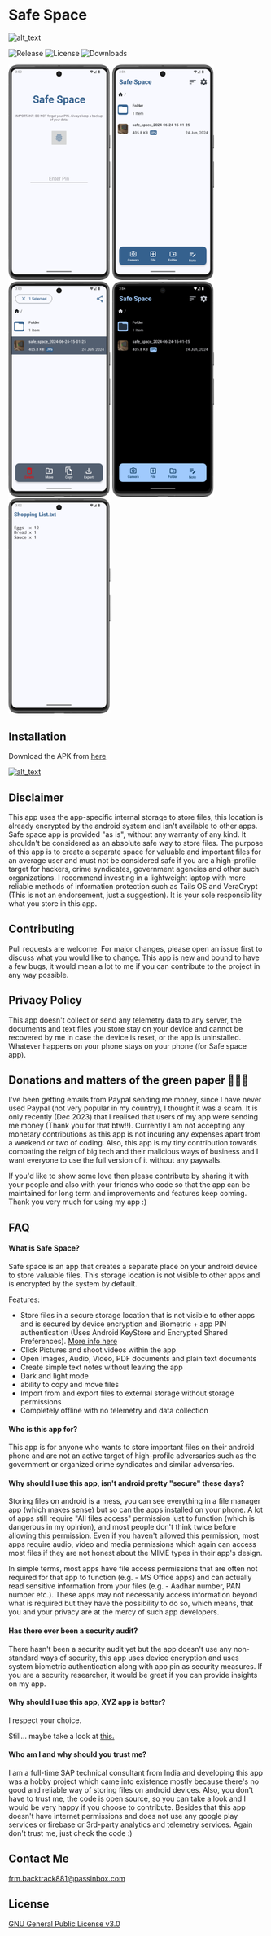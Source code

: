 # Safe Space

<img alt="alt_text" height="200px" src="https://github.com/aashishksahu/SafeSpace/blob/8431affcc3a5c5a5ac65f072638aef6f390a79b3/fastlane/metadata/android/en-US/images/featureGraphic.png" />

![Release](https://img.shields.io/github/v/release/aashishksahu/SafeSpace.svg?logo=github)
![License](https://img.shields.io/github/license/aashishksahu/SafeSpace.svg)
![Downloads](https://img.shields.io/github/downloads/aashishksahu/SafeSpace/total?labelColor=%23102C57&color=%23F8F0E5)

<p float="left">
  <img width="200px" src="https://github.com/aashishksahu/SafeSpace/blob/master/fastlane/metadata/android/en-US/images/phoneScreenshots/1.png" />
  <img width="200px" src="https://github.com/aashishksahu/SafeSpace/blob/master/fastlane/metadata/android/en-US/images/phoneScreenshots/2.png" />
  <img width="200px" src="https://github.com/aashishksahu/SafeSpace/blob/master/fastlane/metadata/android/en-US/images/phoneScreenshots/3.png" />
  <img width="200px" src="https://github.com/aashishksahu/SafeSpace/blob/master/fastlane/metadata/android/en-US/images/phoneScreenshots/4.png" />
  <img width="200px" src="https://github.com/aashishksahu/SafeSpace/blob/master/fastlane/metadata/android/en-US/images/phoneScreenshots/5.png" />
</p>

## Installation

Download the APK from [here](https://github.com/aashishksahu/SafeSpace/releases)

[<img alt="alt_text" width="200px" src="https://user-content.gitlab-static.net/0cdd89e5cc347206465251782615ab91f99a542d/68747470733a2f2f6664726f69642e6769746c61622e696f2f617274776f726b2f62616467652f6765742d69742d6f6e2e706e67" />](https://f-droid.org/en/packages/org.privacymatters.safespace/)

## Disclaimer

This app uses the app-specific internal storage to store files, this location is already encrypted
by the android system and isn't available to other apps. Safe space app is provided "as is", without
any warranty of any kind. It shouldn't be considered as an absolute safe way to store files. The
purpose of this app is to create a separate space for valuable and important files for an average
user and must not be considered safe if you are a high-profile target for hackers, crime syndicates,
government agencies and other such organizations. I recommend investing in a lightweight laptop with
more reliable methods of information protection such as Tails OS and VeraCrypt (This is not an
endorsement, just a suggestion). It is your sole responsibility what you store in this app.

## Contributing

Pull requests are welcome. For major changes, please open an issue first
to discuss what you would like to change. This app is new and bound to have a few bugs, it would
mean a lot to me if you can contribute to the project in any way possible.

## Privacy Policy

This app doesn't collect or send any telemetry data to any server, the documents and text files you
store stay on your device and cannot be recovered by me in case the device is reset, or the app is
uninstalled.
Whatever happens on your phone stays on your phone (for Safe space app).

## Donations and matters of the green paper 🤑🤑🤑

I've been getting emails from Paypal sending me money, since I have never used Paypal (not very
popular in my country), I thought it was a scam. It is only recently (Dec 2023) that I realised that
users of my app were sending me money (Thank you for that btw!!).
Currently I am not accepting any monetary contributions as this app is not incuring any expenses
apart from a weekend or two of coding. Also, this app is my tiny contribution towards combating the
reign of big tech and their malicious ways of business and I want everyone to use the full version
of it without any paywalls.

If you'd like to show some love then please contribute by sharing it with your people and also with
your friends who code so that the app can be maintained for long term and improvements and features
keep coming. Thank you very much for using my app :)

## FAQ

#### What is Safe Space?

Safe space is an app that creates a separate place on your android device to store valuable files.
This storage location is not visible to other apps and is encrypted by the system by default.

Features:

* Store files in a secure storage location that is not visible to other apps and is secured by
  device encryption and Biometric + app PIN authentication (Uses Android KeyStore and Encrypted
  Shared
  Preferences). [More info here](https://developer.android.com/training/data-storage/app-specific)
* Click Pictures and shoot videos within the app
* Open Images, Audio, Video, PDF documents and plain text documents
* Create simple text notes without leaving the app
* Dark and light mode
* ability to copy and move files
* Import from and export files to external storage without storage permissions
* Completely offline with no telemetry and data collection

#### Who is this app for?

This app is for anyone who wants to store important files on their android phone and are not an
active target of high-profile adversaries such as the government or organized crime syndicates and
similar adversaries.

#### Why should I use this app, isn't android pretty "secure" these days?

Storing files on android is a mess, you can see everything in a file manager app (which makes sense)
but so can the apps installed on your phone. A lot of apps still require "All files access"
permission just to function (which is dangerous in my opinion), and most people don't think twice
before allowing this permission. Even if you haven't allowed this permission, most apps require
audio, video and media permissions which again can access most files if they are not honest about
the MIME types in their app's design.

In simple terms, most apps have file access permissions that are often not required for that app to
function (e.g. - MS Office apps) and can actually read sensitive information from your files (e.g. -
Aadhar number, PAN number etc.). These apps may not necessarily access information beyond what is
required but they have the possibility to do so, which means, that you and your privacy are at the
mercy of such app developers.

#### Has there ever been a security audit?

There hasn't been a security audit yet but the app doesn't use any non-standard ways of security,
this app uses device encryption and uses system biometric authentication along with app pin as
security measures.
If you are a security researcher, it would be great if you can provide insights on my app.

#### Why should I use this app, XYZ app is better?

I respect your choice.

Still... maybe take a look at [this.](https://github.com/aashishksahu/SafeSpace/issues/8)

#### Who am I and why should you trust me?

I am a full-time SAP technical consultant from India and developing this app was a hobby project
which came into existence mostly because there's no good and reliable way of storing files on
android devices. Also, you don't have to trust me, the code is open source, so you can take a look
and I would be very happy if you choose to contribute. Besides that this app doesn't have internet
permissions and does not use any google play services or firebase or 3rd-party analytics and
telemetry services. Again don't trust me, just check the code :)

## Contact Me

frm.backtrack881@passinbox.com

## License

[GNU General Public License v3.0](https://github.com/aashishksahu/SafeSpace/blob/master/LICENSE.md)
